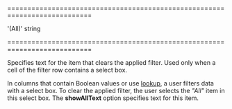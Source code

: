 <!--**
/*-------------------------------------------
    Auto-generated file. Do not modify.
-------------------------------------------

**-->
===========================================================================
<!--default-->'(All)'<!--/default-->
<!--type-->string<!--/type-->
===========================================================================

<!--shortDescription-->
Specifies text for the item that clears the applied filter. Used only when a cell of the filter row contains a select box.
<!--/shortDescription-->

<!--fullDescription-->
In columns that contain Boolean values or use [lookup]({basewidgetpath}/Configuration/columns/lookup/), a user filters data with a select box. To clear the applied filter, the user selects the *"All"* item in this select box. The **showAllText** option specifies text for this item.
<!--/fullDescription-->